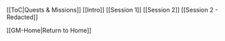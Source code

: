 [[ToC|Quests & Missions]]
[[Intro]]
[[Session 1]]
[[Session 2]]
[[Session 2 - Redacted]]


[[GM-Home|Return to Home]]